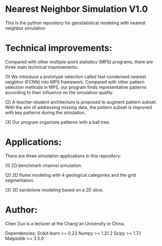 # Nearest Neighbor Simulation V1.0
This is the python repository for geostatistical modeling with nearest neighbor simulation

# Technical improvements:
Compared with other multiple-point statistics (MPS) programs, there are three main technical improvements:

(1) We introduce a prototype selection called fast condensed nearest neigbhor (FCNN) into MPS framework.
Compared with other pattern selection methods in MPS, our program finds representative patterns according to their influence on the simulation quality.

(2) A teacher-student architecture is proposed to augment pattern subset. With the aim of addressing missing data, the pattern subset is improved
with key patterns during the simulation.

(3) Our program organizes patterns with a ball tree.

# Applications:
There are three simulation applications in this repository:

(1) 2D benchmark channel simulation.

(2) 2D flume modeling with 4 geological categories and the grid segmentation.

(3) 3D sandstone modeling based on a 2D slice.

# Author:
Chen Zuo is a lecturer at the Chang'an University in China.

Dependencies:
Scikit learn >= 0.23
Numpy >= 1.21.2
Scipy >= 1.7.1
Matplotlib >= 3.5.0
